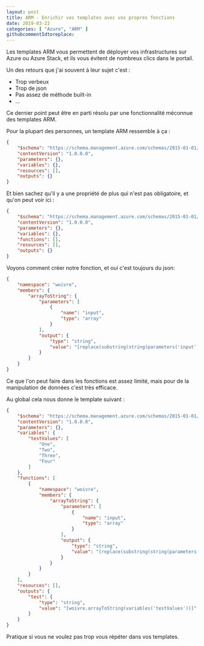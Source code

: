 ```yaml
---
layout: post
title: ARM - Enrichir vos templates avec vos propres fonctions
date: 2019-03-22
categories: [ "Azure", "ARM" ]
githubcommentIdtoreplace: 
---
```


Les templates ARM vous permettent de déployer vos infrastructures sur Azure ou Azure Stack, et ils vous évitent de nombreux clics dans le portail.

Un des retours que j'ai souvent à leur sujet c'est :

- Trop verbeux
- Trop de json
- Pas assez de méthode built-in
- ...

Ce dernier point peut être en parti résolu par une fonctionnalité méconnue des templates ARM.

Pour la plupart des personnes, un template ARM ressemble à ça :

```json
{
    "$schema": "https://schema.management.azure.com/schemas/2015-01-01/deploymentTemplate.json#",
    "contentVersion": "1.0.0.0",
    "parameters": {},
    "variables": {},
    "resources": [],
    "outputs": {}
}
```

Et bien sachez qu'il y a une propriété de plus qui n'est pas obligatoire, et qu'on peut voir ici :

```json
{
    "$schema": "https://schema.management.azure.com/schemas/2015-01-01/deploymentTemplate.json#",
    "contentVersion": "1.0.0.0",
    "parameters": {},
    "variables": {},
    "functions": [],
    "resources": [],
    "outputs": {}
}
```

Voyons comment créer notre fonction, et oui c'est toujours du json:

```json
{
    "namespace": "woivre",
    "members": {
        "arrayToString": {
            "parameters": [
                {
                    "name": "input",
                    "type": "array"
                }
            ],
            "output": {
                "type": "string",
                "value": "[replace(substring(string(parameters('input')), 1, sub(length(string(parameters('input'))), 2)), '\"', '')]"
            }
        }
    }
}
```

Ce que l'on peut faire dans les fonctions est assez limité, mais pour de la manipulation de données c'est très efficace.

Au global cela nous donne le template suivant :

```json
{
    "$schema": "https://schema.management.azure.com/schemas/2015-01-01/deploymentTemplate.json#",
    "contentVersion": "1.0.0.0",
    "parameters": {},
    "variables": {
        "testValues": [
            "One",
            "Two",
            "Three",
            "Four"
        ]
    },
    "functions": [
        {
            "namespace": "woivre",
            "members": {
                "arrayToString": {
                    "parameters": [
                        {
                            "name": "input",
                            "type": "array"
                        }
                    ],
                    "output": {
                        "type": "string",
                        "value": "[replace(substring(string(parameters('input')), 1, sub(length(string(parameters('input'))), 2)), '\"', '')]"
                    }
                }
            }
        }
    ],
    "resources": [],
    "outputs": {
        "test": {
            "type": "string",
            "value": "[woivre.arrayToString(variables('testValues'))]"
        }
    }
}
```

Pratique si vous ne voulez pas trop vous répéter dans vos templates.
